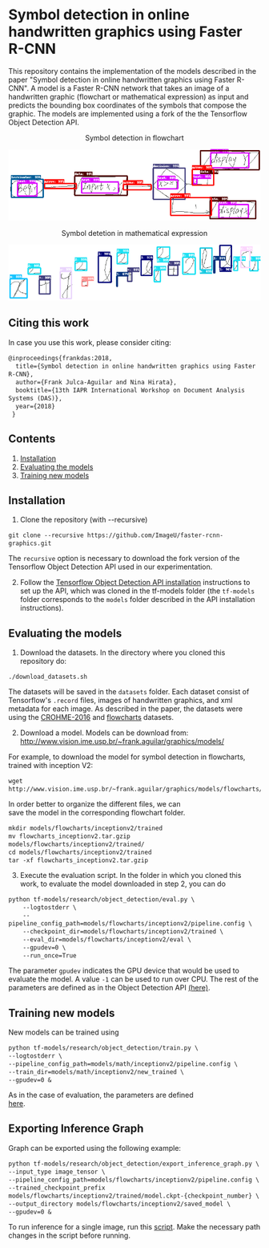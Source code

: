 # Symbol detection in online handwritten graphics using Faster R-CNN
This repository contains the implementation of the models 
described in the paper "Symbol detection in online handwritten graphics using Faster R-CNN". 
A model is a Faster R-CNN network that takes an image of a handwritten 
graphic (flowchart or mathematical expression) as 
input and predicts the bounding box coordinates of the symbols that 
compose the graphic. The models are implemented 
using a fork of the the Tensorflow Object Detection API.

<p align="center">
Symbol detection in flowchart
<br>

![](examples/inv-image-42.png)

</p>




<p align="center">
Symbol detetion in mathematical expression

<br>

![](examples/inv-image-8.png)
</p>
 


## Citing this work
In case you use this work, please consider citing:

```
@inproceedings{frankdas:2018,
  title={Symbol detection in online handwritten graphics using Faster R-CNN},
  author={Frank Julca-Aguilar and Nina Hirata},
  booktitle={13th IAPR International Workshop on Document Analysis Systems (DAS)},
  year={2018}
 }
```

## Contents
1. [Installation](#installation)
2. [Evaluating the models](#evaluating-the-models)
3. [Training new models](#training-new-models)

## Installation
1. Clone the repository (with --recursive)

```
git clone --recursive https://github.com/ImageU/faster-rcnn-graphics.git
```

The `recursive` option is necessary to download the fork version of 
the Tensorflow Object Detection API used in our experimentation.

2. Follow the [Tensorflow Object Detection API installation](https://github.com/tensorflow/models/blob/master/research/object_detection/g3doc/installation.md) 
instructions to set up the API, which was cloned in the tf-models folder (the `tf-models` 
folder corresponds to the `models` folder described in the API installation instructions).

## Evaluating the models
1. Download the datasets. In the directory where you cloned this repository do: 

```
./download_datasets.sh
```
The datasets will be saved in the `datasets` folder. 
Each dataset consist of Tensorflow's `.record` files, images of 
handwritten graphics, and xml metadata for each image.
As described in the paper, 
the datasets were using the 
[CROHME-2016](http://tc11.cvc.uab.es/datasets/ICFHR-CROHME-2016_1) and 
[flowcharts](http://ivc.univ-nantes.fr/en/databases/Flowchart/) datasets.  

2. Download a model.
Models can be download from: <http://www.vision.ime.usp.br/~frank.aguilar/graphics/models/>

For example, to download the model for symbol detection in flowcharts, trained with inception V2:
```
wget http://www.vision.ime.usp.br/~frank.aguilar/graphics/models/flowcharts/flowcharts_inceptionv2.tar.gzip
```

In order better to organize the different files, we can  
save the model in the corresponding flowchart folder.

```
mkdir models/flowcharts/inceptionv2/trained
mv flowcharts_inceptionv2.tar.gzip models/flowcharts/inceptionv2/trained/
cd models/flowcharts/inceptionv2/trained
tar -xf flowcharts_inceptionv2.tar.gzip
``` 

3. Execute the evaluation script. In the folder in which you cloned this work, 
to evaluate the model downloaded in step 2, you can do

```
python tf-models/research/object_detection/eval.py \
    --logtostderr \
    --pipeline_config_path=models/flowcharts/inceptionv2/pipeline.config \
    --checkpoint_dir=models/flowcharts/inceptionv2/trained \
    --eval_dir=models/flowcharts/inceptionv2/eval \ 
    --gpudev=0 \
    --run_once=True 
```
The parameter `gpudev` indicates the GPU device that would be used to
evaluate the model. A value `-1` can be used to run over CPU. 
The rest of the parameters are defined 
as in the Object Detection API [(here)](https://github.com/tensorflow/models/blob/master/research/object_detection/g3doc/running_locally.md).

## Training new models
New models can be trained using

```
python tf-models/research/object_detection/train.py \
--logtostderr \
--pipeline_config_path=models/math/inceptionv2/pipeline.config \
--train_dir=models/math/inceptionv2/new_trained \ 
--gpudev=0 &
```
As in the case of evaluation, the parameters are defined   
[here](https://github.com/tensorflow/models/blob/master/research/object_detection/g3doc/running_locally.md).


## Exporting Inference Graph
Graph can be exported using the following example:

```
python tf-models/research/object_detection/export_inference_graph.py \
--input_type image_tensor \
--pipeline_config_path=models/flowcharts/inceptionv2/pipeline.config \
--trained_checkpoint_prefix models/flowcharts/inceptionv2/trained/model.ckpt-{checkpoint_number} \
--output_directory models/flowcharts/inceptionv2/saved_model \
--gpudev=0 &
```

To run inference for a single image, run this
[script](/run_on_inference.py).
Make the necessary path changes in the script before running.


